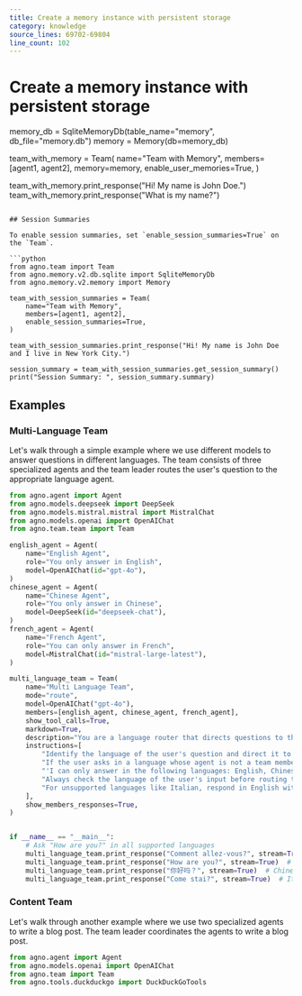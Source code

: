 ```yaml
---
title: Create a memory instance with persistent storage
category: knowledge
source_lines: 69702-69804
line_count: 102
---
```


# Create a memory instance with persistent storage
memory_db = SqliteMemoryDb(table_name="memory", db_file="memory.db")
memory = Memory(db=memory_db)

team_with_memory = Team(
    name="Team with Memory",
    members=[agent1, agent2],
    memory=memory,
    enable_user_memories=True,
)

team_with_memory.print_response("Hi! My name is John Doe.")
team_with_memory.print_response("What is my name?")
```

## Session Summaries

To enable session summaries, set `enable_session_summaries=True` on the `Team`.

```python
from agno.team import Team
from agno.memory.v2.db.sqlite import SqliteMemoryDb
from agno.memory.v2.memory import Memory

team_with_session_summaries = Team(
    name="Team with Memory",
    members=[agent1, agent2],
    enable_session_summaries=True,
)

team_with_session_summaries.print_response("Hi! My name is John Doe and I live in New York City.")

session_summary = team_with_session_summaries.get_session_summary()
print("Session Summary: ", session_summary.summary)
```

## Examples

### Multi-Language Team

Let's walk through a simple example where we use different models to answer questions in different languages. The team consists of three specialized agents and the team leader routes the user's question to the appropriate language agent.

```python multilanguage_team.py
from agno.agent import Agent
from agno.models.deepseek import DeepSeek
from agno.models.mistral.mistral import MistralChat
from agno.models.openai import OpenAIChat
from agno.team.team import Team

english_agent = Agent(
    name="English Agent",
    role="You only answer in English",
    model=OpenAIChat(id="gpt-4o"),
)
chinese_agent = Agent(
    name="Chinese Agent",
    role="You only answer in Chinese",
    model=DeepSeek(id="deepseek-chat"),
)
french_agent = Agent(
    name="French Agent",
    role="You can only answer in French",
    model=MistralChat(id="mistral-large-latest"),
)

multi_language_team = Team(
    name="Multi Language Team",
    mode="route",
    model=OpenAIChat("gpt-4o"),
    members=[english_agent, chinese_agent, french_agent],
    show_tool_calls=True,
    markdown=True,
    description="You are a language router that directs questions to the appropriate language agent.",
    instructions=[
        "Identify the language of the user's question and direct it to the appropriate language agent.",
        "If the user asks in a language whose agent is not a team member, respond in English with:",
        "'I can only answer in the following languages: English, Chinese, French. Please ask your question in one of these languages.'",
        "Always check the language of the user's input before routing to an agent.",
        "For unsupported languages like Italian, respond in English with the above message.",
    ],
    show_members_responses=True,
)


if __name__ == "__main__":
    # Ask "How are you?" in all supported languages
    multi_language_team.print_response("Comment allez-vous?", stream=True)  # French
    multi_language_team.print_response("How are you?", stream=True)  # English
    multi_language_team.print_response("你好吗？", stream=True)  # Chinese
    multi_language_team.print_response("Come stai?", stream=True)  # Italian
```

### Content Team

Let's walk through another example where we use two specialized agents to write a blog post. The team leader coordinates the agents to write a blog post.

```python content_team.py
from agno.agent import Agent
from agno.models.openai import OpenAIChat
from agno.team import Team
from agno.tools.duckduckgo import DuckDuckGoTools

